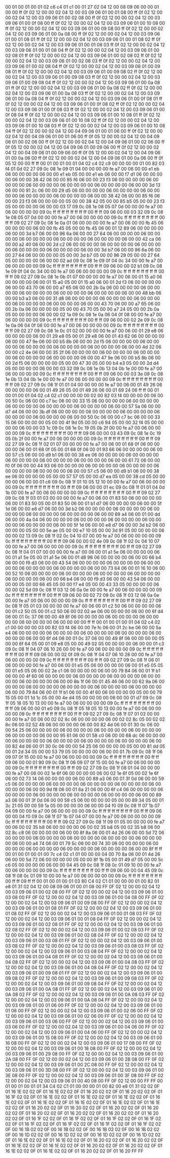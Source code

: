 <METERDATA>
<OBISCODES>
00 01 00 01 00 01 02 c6 c4 01 c1 00 01 27 02 04 12 00 08 09 06 00 00 01 00 00 ff 0f 02 12 00 00 02 04 12 00 03 09 06 01 00 01 08 00 ff 0f 02 12 00 00 02 04 12 00 03 09 06 01 00 02 08 00 ff 0f 02 12 00 00 02 04 12 00 03 09 06 01 00 0f 08 00 ff 0f 02 12 00 00 02 04 12 00 03 09 06 01 00 10 08 00 ff 0f 02 12 00 00 02 04 12 00 03 09 06 01 00 09 08 00 ff 0f 02 12 00 00 02 04 12 00 03 09 06 01 00 0a 08 00 ff 0f 02 12 00 00 02 04 12 00 03 09 06 01 00 01 08 01 ff 0f 02 12 00 00 02 04 12 00 03 09 06 01 00 01 08 02 ff 0f 02 12 00 00 02 04 12 00 03 09 06 01 00 01 08 03 ff 0f 02 12 00 00 02 04 12 00 03 09 06 01 00 01 08 04 ff 0f 02 12 00 00 02 04 12 00 03 09 06 01 00 02 08 01 ff 0f 02 12 00 00 02 04 12 00 03 09 06 01 00 02 08 02 ff 0f 02 12 00 00 02 04 12 00 03 09 06 01 00 02 08 03 ff 0f 02 12 00 00 02 04 12 00 03 09 06 01 00 02 08 04 ff 0f 02 12 00 00 02 04 12 00 03 09 06 01 00 09 08 01 ff 0f 02 12 00 00 02 04 12 00 03 09 06 01 00 09 08 02 ff 0f 02 12 00 00 02 04 12 00 03 09 06 01 00 09 08 03 ff 0f 02 12 00 00 02 04 12 00 03 09 06 01 00 09 08 04 ff 0f 02 12 00 00 02 04 12 00 03 09 06 01 00 0a 08 01 ff 0f 02 12 00 00 02 04 12 00 03 09 06 01 00 0a 08 02 ff 0f 02 12 00 00 02 04 12 00 03 09 06 01 00 0a 08 03 ff 0f 02 12 00 00 02 04 12 00 03 09 06 01 00 0a 08 04 ff 0f 02 12 00 00 02 04 12 00 03 09 06 01 00 0f 08 01 ff 0f 02 12 00 00 02 04 12 00 03 09 06 01 00 0f 08 02 ff 0f 02 12 00 00 02 04 12 00 03 09 06 01 00 0f 08 03 ff 0f 02 12 00 00 02 04 12 00 03 09 06 01 00 0f 08 04 ff 0f 02 12 00 00 02 04 12 00 03 09 06 01 00 10 08 01 ff 0f 02 12 00 00 02 04 12 00 03 09 06 01 00 10 08 02 ff 0f 02 12 00 00 02 04 12 00 03 09 06 01 00 10 08 03 ff 0f 02 12 00 00 02 04 12 00 03 09 06 01 00 10 08 04 ff 0f 02 12 00 00 02 04 12 00 04 09 06 01 00 01 06 00 ff 0f 02 12 00 00 02 04 12 00 04 09 06 01 00 01 06 00 ff 0f 05 12 00 00 02 04 12 00 04 09 06 01 00 02 06 00 ff 0f 02 12 00 00 02 04 12 00 04 09 06 01 00 02 06 00 ff 0f 05 12 00 00 02 04 12 00 04 09 06 01 00 09 06 00 ff 0f 02 12 00 00 02 04 12 00 04 09 06 01 00 09 06 00 ff 0f 05 12 00 00 02 04 12 00 04 09 06 01 00 0a 06 00 ff 0f 02 12 00 00 02 04 12 00 04 09 06 01 00 0a 06 00 ff 0f 05 12 00 00 ff ff 
</OBISCODES>
<OBISDATA>
00 01 00 01 00 01 04 02 c4 02 c9 00 00 00 00 01 00 82 03 f4 01 0d 02 27 09 0c 08 1e 09 01 04 00 00 00 00 fe a7 00 06 00 00 e1 eb 06 00 00 00 00 06 00 00 e1 eb 05 00 00 e1 eb 06 00 00 f7 d1 06 00 00 00 00 06 00 00 38 42 06 00 00 85 f6 06 00 00 23 f3 06 00 00 00 00 06 00 00 00 00 06 00 00 00 00 06 00 00 00 00 06 00 00 00 00 06 00 00 3d 13 06 00 00 91 2c 06 00 00 29 d5 06 00 00 00 00 06 00 00 00 00 06 00 00 00 00 06 00 00 00 00 06 00 00 00 00 06 00 00 38 42 06 00 00 85 f6 06 00 00 23 f3 06 00 00 00 00 05 00 00 38 42 05 00 00 85 b5 05 00 00 23 f3 05 00 00 00 00 06 00 00 03 17 09 0c 08 1e 08 05 07 0d 00 00 00 fe a7 00 06 00 00 00 00 09 0c ff ff ff ff ff ff ff ff 00 ff ff 09 06 00 00 03 32 09 0c 08 1e 08 05 07 0d 00 00 00 fe a7 00 06 00 00 00 00 09 0c ff ff ff ff ff ff ff ff 00 ff ff 09 02 27 09 0c 08 1e 0a 01 06 00 00 00 00 fe a7 00 06 00 00 fb 45 06 00 00 00 00 06 00 00 fb 45 05 00 00 fb 45 06 00 01 12 89 06 00 00 00 00 06 00 00 3d b7 06 00 00 96 6a 06 00 00 27 64 06 00 00 00 00 06 00 00 00 00 06 00 00 00 00 06 00 00 00 00 06 00 00 00 00 06 00 00 42 ca 06 00 00 a2 40 06 00 00 2d c2 06 00 00 00 00 06 00 00 00 00 06 00 00 00 00 06 00 00 00 00 06 00 00 00 00 06 00 00 3d b7 06 00 00 96 6a 06 00 00 27 64 06 00 00 00 00 05 00 00 3d b7 05 00 00 96 29 05 00 00 27 64 05 00 00 00 00 06 00 00 02 ad 09 0c 08 1e 09 0f 04 0c 34 00 00 fe a7 00 06 00 00 00 00 09 0c ff ff ff ff ff ff ff ff 00 ff ff 09 06 00 00 02 b1 09 0c 08 1e 09 0f 04 0c 34 00 00 fe a7 00 06 00 00 00 00 09 0c ff ff ff ff ff ff ff ff 00 ff ff 09 02 27 09 0c 08 1e 0b 01 07 00 00 00 00 fe a7 00 06 00 01 15 a0 06 00 00 00 00 06 00 01 15 a0 05 00 01 15 a0 06 00 01 2d f3 06 00 00 00 00 06 00 00 43 70 06 00 00 a7 65 06 00 00 2b 0a 06 00 00 00 00 06 00 00 00 00 06 00 00 00 00 06 00 00 00 00 06 00 00 00 00 06 00 00 48 bb 06 00 00 b3 a3 06 00 00 31 d8 06 00 00 00 00 06 00 00 00 00 06 00 00 00 00 06 00 00 00 00 06 00 00 00 00 06 00 00 43 70 06 00 00 a7 65 06 00 00 2b 0a 06 00 00 00 00 05 00 00 43 70 05 00 00 a7 24 05 00 00 2b 0a 05 00 00 00 00 06 00 00 02 1a 09 0c 08 1e 0a 06 04 0f 08 00 00 fe a7 00 06 00 00 00 00 09 0c ff ff ff ff ff ff ff ff 00 ff ff 09 06 00 00 02 2e 09 0c 08 1e 0a 06 04 0f 08 00 00 fe a7 00 06 00 00 00 00 09 0c ff ff ff ff ff ff ff ff 00 ff ff 09 02 27 09 0c 08 1e 0c 01 02 00 00 00 00 fe a7 00 06 00 01 29 e8 06 00 00 00 00 06 00 01 29 e8 05 00 01 29 e8 06 00 01 43 62 06 00 00 00 00 06 00 00 47 9e 06 00 00 b5 8b 06 00 00 2d f5 06 00 00 00 00 06 00 00 00 00 06 00 00 00 00 06 00 00 00 00 06 00 00 00 00 06 00 00 4d 32 06 00 00 c2 4e 06 00 00 35 2f 06 00 00 00 00 06 00 00 00 00 06 00 00 00 00 06 00 00 00 00 06 00 00 00 00 06 00 00 47 9e 06 00 00 b5 8b 06 00 00 2d f5 06 00 00 00 00 05 00 00 47 30 05 00 00 b4 e3 05 00 00 2d d4 05 00 00 00 00 06 00 00 03 32 09 0c 08 1e 0b 13 04 0b 1e 00 00 fe a7 00 06 00 00 00 00 09 0c ff ff ff ff ff ff ff ff 00 ff ff 09 06 00 00 03 3e 09 0c 08 1e 0b 13 04 0b 1e 00 00 fe a7 00 06 00 00 00 00 09 0c ff ff ff ff ff ff ff ff 00 ff ff 09 02 27 09 0c 08 1f 01 01 04 00 00 00 00 fe a7 00 06 00 01 49 26 06 00 00 00 00 06 00 01 49 26 05 00 01 49 26 06 00 01 69 24 06 ff ff 
00 01 00 01 00 01 04 02 c4 02 c1 00 00 00 00 02 00 82 03 f4 00 00 00 00 06 00 00 50 0c 06 00 00 c7 bc 06 00 00 33 15 06 00 00 00 00 06 00 00 00 00 06 00 00 00 00 06 00 00 00 00 06 00 00 00 00 06 00 00 57 5a 06 00 00 d7 d4 06 00 00 3b df 06 00 00 00 00 06 00 00 00 00 06 00 00 00 00 06 00 00 00 00 06 00 00 00 00 06 00 00 50 0c 06 00 00 c7 bc 06 00 00 33 15 06 00 00 00 00 05 00 00 4f 9d 05 00 00 c6 94 05 00 00 32 f4 05 00 00 00 00 06 00 00 03 1c 09 0c 08 1e 0c 19 05 0b 2f 00 00 fe a7 00 06 00 00 00 00 09 0c ff ff ff ff ff ff ff ff 00 ff ff 09 06 00 00 03 43 09 0c 08 1e 0c 19 05 0b 2f 00 00 fe a7 00 06 00 00 00 00 09 0c ff ff ff ff ff ff ff ff 00 ff ff 09 02 27 09 0c 08 1f 02 01 07 00 00 00 00 fe a7 00 06 00 01 68 0f 06 00 00 00 00 06 00 01 68 0f 05 00 01 68 0f 06 00 01 93 66 06 00 00 00 00 06 00 00 57 c5 06 00 00 d9 b1 06 00 00 38 ee 06 00 00 00 00 06 00 00 00 00 06 00 00 00 00 06 00 00 00 00 06 00 00 00 00 06 00 00 61 72 06 00 00 f0 0f 06 00 00 44 93 06 00 00 00 00 06 00 00 00 00 06 00 00 00 00 06 00 00 00 00 06 00 00 00 00 06 00 00 57 c5 06 00 00 d9 b1 06 00 00 38 ee 06 00 00 00 00 05 00 00 57 57 05 00 00 d7 ea 05 00 00 38 cd 05 00 00 00 00 06 00 00 01 c6 09 0c 08 1f 01 10 05 12 10 00 00 fe a7 00 06 00 00 00 00 09 0c ff ff ff ff ff ff ff ff 00 ff ff 09 06 00 00 01 ec 09 0c 08 1f 01 01 04 0d 1b 00 00 fe a7 00 06 00 00 00 00 09 0c ff ff ff ff ff ff ff ff 00 ff ff 09 02 27 09 0c 08 1f 03 01 03 00 00 00 00 fe a7 00 06 00 01 83 50 06 00 00 00 00 06 00 01 83 50 05 00 01 83 50 06 00 01 b1 d7 06 00 00 00 00 06 00 00 5f 1d 06 00 00 e8 d7 06 00 00 3d b2 06 00 00 00 00 06 00 00 00 00 06 00 00 00 00 06 00 00 00 00 06 00 00 00 00 06 00 00 69 a4 06 00 01 00 dd 06 00 00 4a 04 06 00 00 00 00 06 00 00 00 00 06 00 00 00 00 06 00 00 00 00 06 00 00 00 00 06 00 00 5f 1d 06 00 00 e8 d7 06 00 00 3d b2 06 00 00 00 00 05 00 00 5e ae 05 00 00 e7 10 05 00 00 3d 91 05 00 00 00 00 06 00 00 02 13 09 0c 08 1f 02 0c 04 10 07 00 00 fe a7 00 06 00 00 00 00 09 0c ff ff ff ff ff ff ff ff 00 ff ff 09 06 00 00 02 4e 09 0c 08 1f 02 0c 04 10 07 00 00 fe a7 00 06 00 00 00 00 09 0c ff ff ff ff ff ff ff ff 00 ff ff 09 02 27 09 0c 08 1f 04 01 07 00 00 00 00 fe a7 00 06 00 01 a1 5e 06 00 00 00 00 06 00 01 a1 5e 05 00 01 a1 5e 06 00 01 d8 96 06 00 00 00 00 06 00 00 66 b4 06 00 00 f9 d3 06 00 00 43 54 06 00 00 00 00 06 00 00 00 00 06 00 00 00 00 06 00 00 00 00 06 00 00 00 00 06 00 00 73 64 06 00 01 16 10 06 00 00 52 10 06 00 00 00 00 06 00 00 00 00 06 00 00 00 00 06 00 00 00 00 06 00 00 00 00 06 00 00 66 b4 06 00 00 f9 d3 06 00 00 43 54 06 00 00 00 00 05 00 00 66 45 05 00 00 f7 e4 05 00 00 43 33 05 00 00 00 00 06 00 00 02 5d 09 0c 08 1f 03 12 06 0a 0e 00 00 fe a7 00 06 00 00 00 00 09 0c ff ff ff ff ff ff ff ff 00 ff ff 09 06 00 00 02 72 09 0c 08 1f 03 12 06 0a 0e 00 00 fe a7 00 06 00 00 00 00 09 0c ff ff ff ff ff ff ff ff 00 ff ff 09 02 27 09 0c 08 1f 05 01 03 00 00 00 00 fe a7 00 06 00 01 c2 50 06 00 00 00 00 06 00 01 c2 50 05 00 01 c2 50 06 00 02 02 ae 06 00 00 00 00 06 00 00 6f d4 06 00 01 0c 37 06 00 00 49 8f 06 00 00 00 00 06 00 00 00 00 06 00 00 00 00 06 00 00 00 00 06 00 00 00 00 ff ff 
00 01 00 01 00 01 04 02 c4 02 c1 00 00 00 00 03 00 82 03 f4 06 00 00 7e fc 06 00 01 2c be 06 00 00 5a e4 06 00 00 00 00 06 00 00 00 00 06 00 00 00 00 06 00 00 00 00 06 00 00 00 00 06 00 00 6f d4 06 00 01 0c 37 06 00 00 49 8f 06 00 00 00 00 05 00 00 6f 64 05 00 01 09 e8 05 00 00 49 02 05 00 00 00 00 06 00 00 01 c3 09 0c 08 1f 04 07 06 10 26 00 00 fe a7 00 06 00 00 00 00 09 0c ff ff ff ff ff ff ff ff 00 ff ff 09 06 00 00 02 0f 09 0c 08 1f 04 07 06 10 26 00 00 fe a7 00 06 00 00 00 00 09 0c ff ff ff ff ff ff ff ff 00 ff ff 09 02 27 09 0c 08 1f 06 01 06 00 00 00 00 fe a7 00 06 00 01 e5 05 06 00 00 00 00 06 00 01 e5 05 05 00 01 e5 05 06 00 02 2e c1 06 00 00 00 00 06 00 00 79 84 06 00 01 1f b1 06 00 00 4f 60 06 00 00 00 00 06 00 00 00 00 06 00 00 00 00 06 00 00 00 00 06 00 00 00 00 06 00 00 8b 1f 06 00 01 45 46 06 00 00 62 9a 06 00 00 00 00 06 00 00 00 00 06 00 00 00 00 06 00 00 00 00 06 00 00 00 00 06 00 00 79 84 06 00 01 1f b1 06 00 00 4f 60 06 00 00 00 00 05 00 00 79 15 05 00 01 1d 1c 05 00 00 4e d4 05 00 00 00 00 06 00 00 01 d7 09 0c 08 1f 05 18 05 10 13 00 00 fe a7 00 06 00 00 00 00 09 0c ff ff ff ff ff ff ff ff 00 ff ff 09 06 00 00 01 e0 09 0c 08 1f 05 18 05 10 13 00 00 fe a7 00 06 00 00 00 00 09 0c ff ff ff ff ff ff ff ff 00 ff ff 09 02 27 09 0c 08 1f 07 01 02 00 00 00 00 fe a7 00 06 00 02 02 8c 06 00 00 00 00 06 00 02 02 8c 05 00 02 02 8c 06 00 02 52 49 06 00 00 00 00 06 00 00 82 4d 06 00 01 30 0c 06 00 00 54 25 06 00 00 00 00 06 00 00 00 00 06 00 00 00 00 06 00 00 00 00 06 00 00 00 00 06 00 00 95 61 06 00 01 58 c0 06 00 00 68 dc 06 00 00 00 00 06 00 00 00 00 06 00 00 00 00 06 00 00 00 00 06 00 00 00 00 06 00 00 82 4d 06 00 01 30 0c 06 00 00 54 25 06 00 00 00 00 05 00 00 81 dd 05 00 01 2d 34 05 00 00 53 79 05 00 00 00 00 06 00 00 01 7b 09 0c 08 1f 06 09 07 0f 15 00 00 fe a7 00 06 00 00 00 00 09 0c ff ff ff ff ff ff ff ff 00 ff ff 09 06 00 00 01 90 09 0c 08 1f 06 09 07 0f 15 00 00 fe a7 00 06 00 00 00 00 09 0c ff ff ff ff ff ff ff ff 00 ff ff 09 02 27 09 0c 08 1f 08 01 04 00 00 00 00 fe a7 00 06 00 02 1e 6f 06 00 00 00 00 06 00 02 1e 6f 05 00 02 1e 6f 06 00 02 73 14 06 00 00 00 00 06 00 00 89 a3 06 00 01 3f 0d 06 00 00 59 c5 06 00 00 00 00 06 00 00 00 00 06 00 00 00 00 06 00 00 00 00 06 00 00 00 00 06 00 00 9d f8 06 00 01 6a 21 06 00 00 6f c4 06 00 00 00 00 06 00 00 00 00 06 00 00 00 00 06 00 00 00 00 06 00 00 00 00 06 00 00 89 a3 06 00 01 3f 0d 06 00 00 59 c5 06 00 00 00 00 05 00 00 89 34 05 00 01 3c 21 05 00 00 59 1a 05 00 00 00 00 06 00 00 04 f0 09 0c 08 1f 07 1b 07 04 09 00 00 fe a7 00 06 00 00 00 00 09 0c ff ff ff ff ff ff ff ff 00 ff ff 09 06 00 00 04 f0 09 0c 08 1f 07 1b 07 04 07 00 00 fe a7 00 06 00 00 00 00 09 0c ff ff ff ff ff ff ff ff 00 ff ff 09 02 27 09 0c 08 1f 09 01 05 00 00 00 00 fe a7 00 06 00 02 35 b8 06 00 00 00 00 06 00 02 35 b8 05 00 02 35 b8 06 00 02 8c c8 06 00 00 00 00 06 00 00 8f 8a 06 00 01 4d 26 06 00 00 5d 72 06 00 00 00 00 06 00 00 00 00 06 00 00 00 00 06 00 00 00 00 06 00 00 00 00 06 00 00 a4 74 06 00 01 79 5c 06 00 00 74 30 06 00 00 00 00 06 00 00 00 00 06 00 00 00 00 06 00 00 00 00 06 00 00 00 00 06 00 00 8f ff ff 
00 01 00 01 00 01 00 7c c4 02 c1 01 00 00 00 04 00 70 8a 06 00 01 4d 26 06 00 00 5d 72 06 00 00 00 00 05 00 00 8f 1b 05 00 01 49 d7 05 00 00 5c c6 05 00 00 00 00 06 00 00 04 45 09 0c 08 1f 08 0c 01 09 10 00 00 fe a7 00 06 00 00 00 00 09 0c ff ff ff ff ff ff ff ff 00 ff ff 09 06 00 00 04 45 09 0c 08 1f 08 0c 01 09 10 00 00 fe a7 00 06 00 00 00 00 09 0c ff ff ff ff ff ff ff ff 00 ff ff 09 ff ff 
</OBISDATA>
<SCALAROBISCODES>
00 01 00 01 00 01 03 80 C4 02 C1 01 00 00 00 01 00 82 01 e8 01 31 02 04 12 00 08 09 06 01 00 01 08 00 FF 0F 02 12 00 00 02 04 12 00 03 09 06 01 00 02 08 00 FF 0F 02 12 00 00 02 04 12 00 03 09 06 01 00 03 08 00 FF 0F 02 12 00 00 02 04 12 00 03 09 06 01 00 04 08 00 FF 0F 02 12 00 00 02 04 12 00 03 09 06 01 00 09 08 00 FF 0F 02 12 00 00 02 04 12 00 03 09 06 01 00 01 08 01 FF 0F 02 12 00 00 02 04 12 00 03 09 06 01 00 01 08 02 FF 0F 02 12 00 00 02 04 12 00 03 09 06 01 00 01 08 03 FF 0F 02 12 00 00 02 04 12 00 03 09 06 01 00 01 08 04 FF 0F 02 12 00 00 02 04 12 00 03 09 06 01 00 02 08 01 FF 0F 02 12 00 00 02 04 12 00 03 09 06 01 00 02 08 02 FF 0F 02 12 00 00 02 04 12 00 03 09 06 01 00 02 08 03 FF 0F 02 12 00 00 02 04 12 00 03 09 06 01 00 02 08 04 FF 0F 02 12 00 00 02 04 12 00 03 09 06 01 00 03 08 01 FF 0F 02 12 00 00 02 04 12 00 03 09 06 01 00 03 08 02 FF 0F 02 12 00 00 02 04 12 00 03 09 06 01 00 03 08 03 FF 0F 02 12 00 00 02 04 12 00 03 09 06 01 00 03 08 04 FF 0F 02 12 00 00 02 04 12 00 03 09 06 01 00 04 08 01 FF 0F 02 12 00 00 02 04 12 00 03 09 06 01 00 04 08 02 FF 0F 02 12 00 00 02 04 12 00 03 09 06 01 00 04 08 03 FF 0F 02 12 00 00 02 04 12 00 03 09 06 01 00 04 08 04 FF 0F 02 12 00 00 02 04 12 00 03 09 06 01 00 09 08 01 FF 0F 02 12 00 00 02 04 12 00 03 09 06 01 00 09 08 02 FF 0F 02 12 00 00 02 04 12 00 03 09 06 01 00 09 08 03 FF 0F 02 12 00 00 02 04 12 00 03 09 06 01 00 09 08 04 FF 0F 02 12 00 00 02 04 12 00 03 09 06 01 00 0A 08 01 FF 0F 02 12 00 00 02 04 12 00 03 09 06 01 00 0A 08 02 FF 0F 02 12 00 00 02 04 12 00 03 09 06 01 00 0A 08 03 FF 0F 02 12 00 00 02 04 12 00 03 09 06 01 00 0A 08 04 FF 0F 02 12 00 00 02 04 12 00 03 09 06 01 00 01 06 00 FF 0F 02 12 00 00 02 04 12 00 03 09 06 01 00 01 06 00 FF 0F 02 12 00 00 02 04 12 00 03 09 06 01 00 02 06 00 FF 0F 02 12 00 00 02 04 12 00 03 09 06 01 00 02 06 00 FF 0F 02 12 00 00 02 04 12 00 03 09 06 01 00 03 06 00 FF 0F 02 12 00 00 02 04 12 00 03 09 06 01 00 03 06 00 FF 0F 02 12 00 00 02 04 12 00 03 09 06 01 00 04 06 00 FF 0F 02 12 00 00 02 04 12 00 03 09 06 01 00 04 06 00 FF 0F 02 12 00 00 02 04 12 00 03 09 06 01 00 15 08 00 FF 0F 02 12 00 00 02 04 12 00 03 09 06 01 00 16 08 00 FF 0F 02 12 00 00 02 04 12 00 03 09 06 01 00 17 08 00 FF 0F 02 12 00 00 02 04 12 00 03 09 06 01 00 18 08 00 FF 0F 02 12 00 00 02 04 12 00 03 09 06 01 00 29 08 00 FF 0F 02 12 00 00 02 04 12 00 03 09 06 01 00 2A 08 00 FF 0F 02 12 00 00 02 04 12 00 03 09 06 01 00 2B 08 00 FF 0F 02 12 00 00 02 04 12 00 03 09 06 01 00 2C 08 00 FF 0F 02 12 00 00 02 04 12 00 03 09 06 01 00 3D 08 00 FF 0F 02 12 00 00 02 04 12 00 03 09 06 01 00 3E 08 00 FF 0F 02 12 00 00 02 04 12 00 03 09 06 01 00 3F 08 00 FF 0F 02 12 00 00 02 04 12 00 03 09 06 01 00 40 08 00 FF 0F 02 12 00 00 FF FF
</SCALAROBISCODES>
<SCALAROBISDATA>
00 01 00 01 00 01 01 34 C4 02 C1 01 00 00 00 01 00 82 00 e8 01 31 02 02 0F 01 16 1E 02 02 0F 01 16 1E 02 02 0F 01 16 20 02 02 0F 01 16 20 02 02 0F 01 16 1F 02 02 0F 01 16 1E 02 02 0F 01 16 1E 02 02 0F 01 16 1E 02 02 0F 01 16 1E 02 02 0F 01 16 1E 02 02 0F 01 16 1E 02 02 0F 01 16 1E 02 02 0F 01 16 1E 02 02 0F 01 16 20 02 02 0F 01 16 20 02 02 0F 01 16 20 02 02 0F 01 16 20 02 02 0F 01 16 20 02 02 0F 01 16 20 02 02 0F 01 16 20 02 02 0F 01 16 20 02 02 0F 01 16 1F 02 02 0F 01 16 1F 02 02 0F 01 16 1F 02 02 0F 01 16 1F 02 02 0F 01 16 1F 02 02 0F 01 16 1F 02 02 0F 01 16 1F 02 02 0F 01 16 1F 02 02 0F 00 16 1B 02 02 0F 00 16 1B 02 02 0F 00 16 1B 02 02 0F 00 16 1B 02 02 0F 00 16 1D 02 02 0F 00 16 1D 02 02 0F 00 16 1D 02 02 0F 00 16 1D 02 02 0F 01 16 1E 02 02 0F 01 16 1E 02 02 0F 01 16 20 02 02 0F 01 16 20 02 02 0F 01 16 1E 02 02 0F 01 16 1E 02 02 0F 01 16 20 02 02 0F 01 16 20 02 02 0F 01 16 1E 02 02 0F 01 16 1E 02 02 0F 01 16 20 02 02 0F 01 16 20 FF FF
</SCALAROBISDATA>
</METERDATA>